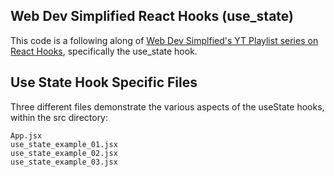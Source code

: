 ## Web Dev Simplified React Hooks (use_state)

This code is a following along of [Web Dev Simplfied's YT Playlist series on React Hooks](https://www.youtube.com/playlist?list=PLZlA0Gpn_vH8EtggFGERCwMY5u5hOjf-h), specifically the use_state hook.

## Use State Hook Specific Files

Three different files demonstrate the various aspects of the useState hooks, within the src directory:

```
App.jsx
use_state_example_01.jsx
use_state_example_02.jsx
use_state_example_03.jsx
```
